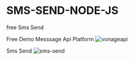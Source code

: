 # SMS-SEND-NODE-JS
free Sms Send

Free Demo Messsage Api Platform
![vonageapi](https://user-images.githubusercontent.com/68226220/197553076-d8eaf76e-c8ec-4e99-94c6-f0640cd9605b.png)

Sms Send
![sms-send](https://user-images.githubusercontent.com/68226220/197555050-68d06d45-7674-4fad-88bb-0eb18dbc15ab.png)

